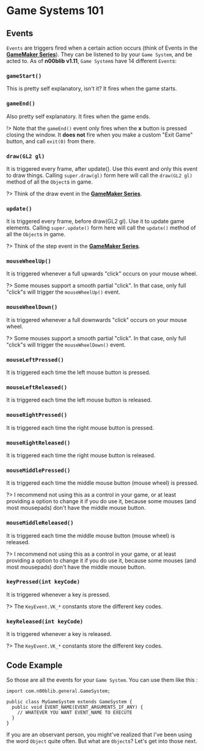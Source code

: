# Game Systems 101

## Events

`Events` are triggers fired when a certain action occurs (think of Events in the [**GameMaker Series**](https://www.yoyogames.com/gamemaker)). They can be listened to by your `Game System`, and be acted to. As of **n00blib v1.11**, `Game System`s have 14 different `Event`s:

### `gameStart()`  
This is pretty self explanatory, isn't it? It fires when the game starts.

### `gameEnd()`  
Also pretty self explanatory. It fires when the game ends.  

!> Note that the `gameEnd()` event only fires when the **x** button is pressed closing the window. It **does not** fire when you make a custom "Exit Game" button, and call `exit(0)` from there.

### `draw(GL2 gl)`  
It is triggered every frame, after update(). Use this event and only this event to draw things. Calling `super.draw(gl)` form here will call the `draw(GL2 gl)` method of all the `Object`s in game.  

?> Think of the draw event in the [**GameMaker Series**](https://www.yoyogames.com/gamemaker).

### `update()`  
It is triggered every frame, before draw(GL2 gl). Use it to update game elements. Calling `super.update()` form here will call the `update()` method of all the `Object`s in game.  

?> Think of the step event in the [**GameMaker Series**](https://www.yoyogames.com/gamemaker).

### `mouseWheelUp()`  
It is triggered whenever a full upwards "click" occurs on your mouse wheel.  

?> Some mouses support a smooth partial "click". In that case, only full "click"s will trigger the `mouseWheelUp()` event.

### `mouseWheelDown()`  
It is triggered whenever a full downwards "click" occurs on your mouse wheel.  

?> Some mouses support a smooth partial "click". In that case, only full "click"s will trigger the `mouseWheelDown()` event.  

### `mouseLeftPressed()`  
It is triggered each time the left mouse button is pressed.

### `mouseLeftReleased()`  
It is triggered each time the left mouse button is released.

### `mouseRightPressed()`  
It is triggered each time the right mouse button is pressed.

### `mouseRightReleased()`  
It is triggered each time the right mouse button is released.

### `mouseMiddlePressed()`  
It is triggered each time the middle mouse button (mouse wheel) is pressed.  

?> I recommend not using this as a control in your game, or at least providing a option to change it if you do use it, because some mouses (and most mousepads) don't have the middle mouse button.

### `mouseMiddleReleased()`  
It is triggered each time the middle mouse button (mouse wheel) is released.  

?> I recommend not using this as a control in your game, or at least providing a option to change it if you do use it, because some mouses (and most mousepads) don't have the middle mouse button.

### `keyPressed(int keyCode)`  
It is triggered whenever a key is pressed.  

?> The `KeyEvent.VK_*` constants store the different key codes.

### `keyReleased(int keyCode)`  
It is triggered whenever a key is released.  

?> The `KeyEvent.VK_*` constants store the different key codes.

## Code Example

So those are all the events for your `Game System`. You can use them like this :

    import com.n00blib.general.GameSystem;

    public class MyGameSystem extends GameSystem {
      public void EVENT_NAME(EVENT_ARGUMENTS_IF_ANY) {
        // WHATEVER YOU WANT EVENT_NAME TO EXECUTE
      }
    }

If you are an observant person, you might've realized that I've been using the word `Object` quite often. But what are `Object`s? Let's get into those next.
